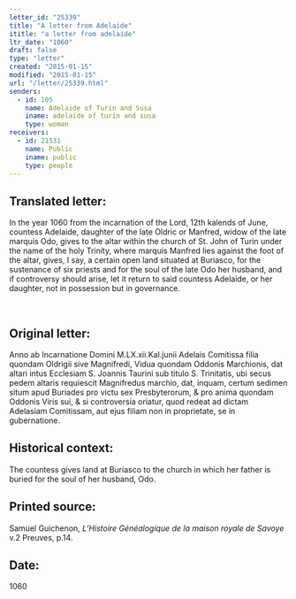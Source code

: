 ```yaml
---
letter_id: "25339"
title: "A letter from Adelaide"
ititle: "a letter from adelaide"
ltr_date: "1060"
draft: false
type: "letter"
created: "2015-01-15"
modified: "2015-01-15"
url: "/letter/25339.html"
senders:
  - id: 105
    name: Adelaide of Turin and Susa
    iname: adelaide of turin and susa
    type: woman
receivers:
  - id: 21531
    name: Public
    iname: public
    type: people
---
```

<h2> Translated letter:</h2><p>In the year 1060 from the incarnation of the Lord, 12th kalends of June, countess Adelaide, daughter of the late Oldric or Manfred, widow of the late marquis Odo, gives to the altar within the church of St. John of Turin under the name of the holy Trinity, where marquis Manfred lies against the foot of the altar, gives, I say, a certain open land situated at Buriasco, for the sustenance of six priests and for the soul of the late Odo her husband, and if controversy should arise, let it return to said countess Adelaide, or her daughter, not in possession but in governance.</p><p>&nbsp;</p><h2 class="mt-4"> Original letter:</h2><p>Anno ab Incarnatione Domini M.LX.xii.Kal.junii Adelais Comitissa filia quondam Oldrigii sive Magnifredi, Vidua quondam Oddonis Marchionis, dat altari intus Ecclesiam S. Joannis Taurini sub titulo S. Trinitatis, ubi secus pedem altaris requiescit Magnifredus marchio, dat, inquam, certum sedimen situm apud Buriades pro victu sex Presbyterorum, &amp; pro anima quondam Oddonis Viris sui, &amp; si controversia oriatur, quod redeat ad dictam Adelasiam Comitissam, aut ejus filiam non in proprietate, se in gubernatione.</p><h2 class="mt-4"> Historical context:</h2><p>The countess gives land at Buriasco to the church in which her father is buried for the soul of her husband, Odo.</p><h2 class="mt-4"> Printed source:</h2><p>Samuel Guichenon, <i>L’Histoire Généalogique de la maison royale de Savoye</i>&nbsp; v.2 Preuves, p.14.</p><h2 class="mt-4"> Date:</h2>1060